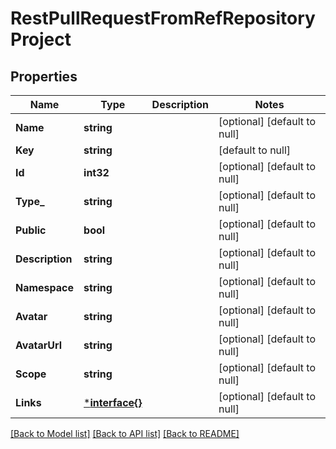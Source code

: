 # RestPullRequestFromRefRepositoryProject

## Properties
Name | Type | Description | Notes
------------ | ------------- | ------------- | -------------
**Name** | **string** |  | [optional] [default to null]
**Key** | **string** |  | [default to null]
**Id** | **int32** |  | [optional] [default to null]
**Type_** | **string** |  | [optional] [default to null]
**Public** | **bool** |  | [optional] [default to null]
**Description** | **string** |  | [optional] [default to null]
**Namespace** | **string** |  | [optional] [default to null]
**Avatar** | **string** |  | [optional] [default to null]
**AvatarUrl** | **string** |  | [optional] [default to null]
**Scope** | **string** |  | [optional] [default to null]
**Links** | [***interface{}**](interface{}.md) |  | [optional] [default to null]

[[Back to Model list]](../README.md#documentation-for-models) [[Back to API list]](../README.md#documentation-for-api-endpoints) [[Back to README]](../README.md)

